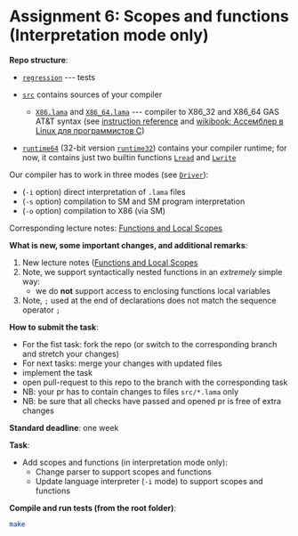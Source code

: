 # Assignment 6: Scopes and functions (Interpretation mode only)

**Repo structure**:
* [`regression`](regression/) --- tests
* [`src`](src/) contains sources of your compiler

  + [`X86.lama`](src/X86.lama) and [`X86_64.lama`](src/X86_64.lama) --- compiler to X86_32 and X86_64 GAS AT&T syntax (see [instruction reference](https://www.felixcloutier.com/x86/) and [wikibook: Ассемблер в Linux для программистов C](https://ru.wikibooks.org/wiki/%D0%90%D1%81%D1%81%D0%B5%D0%BC%D0%B1%D0%BB%D0%B5%D1%80_%D0%B2_Linux_%D0%B4%D0%BB%D1%8F_%D0%BF%D1%80%D0%BE%D0%B3%D1%80%D0%B0%D0%BC%D0%BC%D0%B8%D1%81%D1%82%D0%BE%D0%B2_C))

* [`runtime64`](runtime64/) (32-bit version [`runtime32`](runtime32/)) contains your compiler runtime; for now, it contains just two builtin functions [`Lread`](runtime64/runtime.c#L7) and [`Lwrite`](runtime64/runtime.c#L3)

Our compiler has to work in three modes (see [`Driver`](src/Driver.lama)):
* (`-i` option) direct interpretation of `.lama` files
* (`-s` option) compilation to SM and SM program interpretation
* (`-o` option) compilation to X86 (via SM)

Corresponding lecture notes:  [Functions and Local Scopes](https://github.com/danyaberezun/compilers-supplementary/blob/lecture-notes/lectures/06.pdf)

**What is new, some important changes, and additional remarks**:
1. New lecture notes ([Functions and Local Scopes](https://github.com/danyaberezun/compilers-supplementary/blob/lecture-notes/lectures/06.pdf)
2. Note, we support syntactically nested functions in an *extremely* simple way:
   + we do **not** support access to enclosing functions local variables
3. Note, `;` used at the end of declarations does not match the sequence operator `;`


**How to submit the task**:
* For the fist task: fork the repo (or switch to the corresponding branch and stretch your changes)
* For next tasks: merge your changes with updated files
* implement the task
* open pull-request to this repo to the branch with the corresponding task
* NB: your pr has to contain changes to files `src/*.lama` only
* NB: be sure that all checks have passed and opened pr is free of extra changes

**Standard deadline**: one week

**Task**:

* Add scopes and functions (in interpretation mode only):
  + Change parser to support scopes and functions
  + Update language interpreter (`-i` mode) to support scopes and functions

**Compile and run tests (from the root folder)**:
```bash
make
```